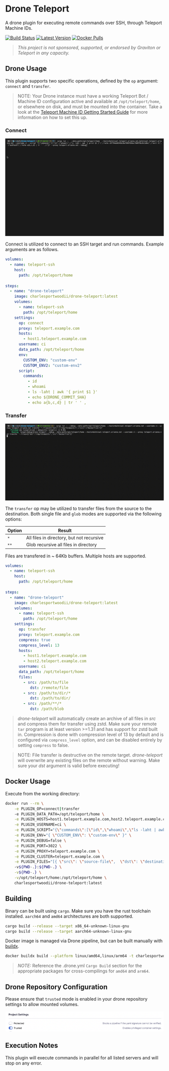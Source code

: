 # Drone Teleport

A drone plugin for executing remote commands over SSH, through Teleport Machine IDs.

[![Build Status](https://drone.erianna.com/api/badges/charlesportwoodii/drone-teleport/status.svg)](https://drone.erianna.com/charlesportwoodii/drone-teleport)
[![Latest Version](https://img.shields.io/github/v/tag/charlesportwoodii/drone-teleport?style=flat-square)](https://github.com/charlesportwoodii/drone-teleport/tags)
[![Docker Pulls](https://img.shields.io/docker/pulls/charlesportwoodii/drone-teleport?style=flat-square)](https://hub.docker.com/r/charlesportwoodii/drone-teleport)

> _This project is not sponsored, supported, or endorsed by Graviton or Teleport in any capacity._

## Drone Usage

This plugin supports two specific operations, defined by the `op` argument: `connect` and `transfer`.

> NOTE: Your Drone instance must have a working Teleport Bot / Machine ID configuration active and available at `/opt/teleport/home`, or elsewhere on disk, and must be mounted into the container. Take a look at the [Teleport Machine ID Getting Started Guide](https://goteleport.com/docs/machine-id/getting-started/) for more information on how to set this up.

### Connect

![demo](./images/connect.gif)

Connect is utilized to connect to an SSH target and run commands. Example arguments are as follows.

```yaml
volumes:
  - name: teleport-ssh
    host:
      path: /opt/teleport/home

steps:
  - name: "drone-teleport"
    image: charlesportwoodii/drone-teleport:latest
    volumes:
      - name: teleport-ssh
        path: /opt/teleport/home
    settings:
      op: connect
      proxy: teleport.example.com
      hosts:
        - host1.teleport.example.com
      username: ci
      data_path: /opt/teleport/home
      env:
        CUSTOM_ENV: "custom-env"
        CUSTOM_ENV2: "custom-env2"
      script:
        commands:
          - id
          - whoami
          - ls -laht | awk '{ print $1 }'
          - echo ${DRONE_COMMIT_SHA}
          - echo a{b,c,d} | tr ' ' ,
```

### Transfer

![demo](./images/transfer.gif)

The `transfer` op may be utilized to transfer files from the source to the destination. Both single file and `glob` modes are supported via the following options:

| Option | Result |
|--------|--------|
| `*` | All files in directory, but not recursive |
| `**` | Glob recursive all files in directory |

Files are transfered in ~ 64Kb buffers. Multiple hosts are supported.

```yaml
volumes:
  - name: teleport-ssh
    host:
      path: /opt/teleport/home

steps:
  - name: "drone-teleport"
    image: charlesportwoodii/drone-teleport:latest
    volumes:
      - name: teleport-ssh
        path: /opt/teleport/home
    settings:
      op: transfer
      proxy: teleport.example.com
      compress: true
      compress_level: 13
      hosts:
        - host1.teleport.example.com
        - host2.teleport.example.com
      username: ci
      data_path: /opt/teleport/home
      files:
        - src: /path/to/file
           dst: /remote/file
        - src: /path/to/dir/*
           dst: /path/to/dir/
        - src: /path/**/*
           dst: /path/blob
```

> _drone-teleport_ will automatically create an archive of all files in _src_ and compress them for transfer using zstd. Make sure your remote `tar` program is at least version >=1.31 and has support for zstd built in. Compression is done with compression level of 13 by default and is configured via `compress_level` option, and can be disabled entirely by setting `compress` to false.

> NOTE: File transfer is destructive on the remote target. _drone-teleport_ will overwrite any existing files on the remote without warning. Make sure your _dst_ argument is valid before executing!

## Docker Usage

Execute from the working directory:

```bash
docker run --rm \
    -e PLUGIN_OP=connect|transfer
    -e PLUGIN_DATA_PATH=/opt/teleport/home \
    -e PLUGIN_HOSTS=host1.teleport.example.com,host2.teleport.example.com \
    -e PLUGIN_USERNAME=ci \
    -e PLUGIN_SCRIPT="{\"commands\":[\"id\",\"whoami\",\"ls -laht | awk '{ print $1 }'\",\"echo c8f794eb0249dc0af9987656ec7b09f9bc0c1d8a\",\"exit 1\", \"asdfasdf\",\"echo a{b,c,d} | tr ' ' ,\"]}" \
    -e PLUGIN_ENV="{ \"CUSTOM_ENV\": \"custom-env\" }" \
    -e PLUGIN_DEBUG=false \
    -e PLUGIN_PORT=3022 \
    -e PLUGIN_PROXY=teleport.example.com \
    -e PLUGIN_CLUSTER=teleport.example.com \
    -e PLUGIN_FILES="[{ \"src\": \"source-file\",  \"dst\": \"destination-file\"}]"
    -v${PWD-.}:${PWD-.} \
    -v${PWD-.} \
    -v/opt/teleport/home:/opt/teleport/home \
    charlesportwoodii/drone-teleport:latest
```

## Building

Binary can be built using `cargo`. Make sure you have the rust toolchain installed. `aarch64` and `amd64` architectures are both supported.

```bash
cargo build --release --target x86_64-unknown-linux-gnu
cargo build --release --target aarch64-unknown-linux-gnu
```

Docker image is managed via Drone pipeline, but can be built manually with [buildx](https://docs.docker.com/build/buildx/).

```bash
docker buildx build --platform linux/amd64,linux/arm64 -t charlesportwoodii/drone-teleport:latest  --no-cache .
```

> _NOTE:_ Reference the .drone.yml `Cargo Build` section for the appropriate packages for cross-compilings for `amd64` and `arm64`.

## Drone Repository Configuration

Please ensure that `trusted` mode is enabled in your drone repository settings to allow mounted volumes.

![demo](./images/settings.png)

## Execution Notes

This plugin will execute commands in parallel for all listed servers and will stop on any error.
